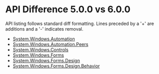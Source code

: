 # API Difference 5.0.0 vs 6.0.0

API listing follows standard diff formatting. Lines preceded by a '+' are
additions and a '-' indicates removal.

* [System.Windows.Automation](6.0.0_System.Windows.Automation.md)
* [System.Windows.Automation.Peers](6.0.0_System.Windows.Automation.Peers.md)
* [System.Windows.Controls](6.0.0_System.Windows.Controls.md)
* [System.Windows.Forms](6.0.0_System.Windows.Forms.md)
* [System.Windows.Forms.Design](6.0.0_System.Windows.Forms.Design.md)
* [System.Windows.Forms.Design.Behavior](6.0.0_System.Windows.Forms.Design.Behavior.md)
